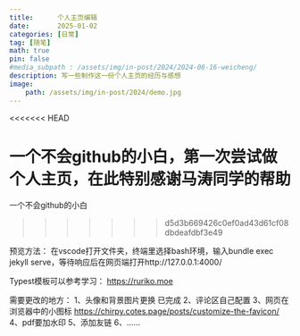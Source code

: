 ```yaml
---
title:      个人主页编辑
date:       2025-01-02
categories: [日常]
tag: [随笔]
math: true
pin: false
#media_subpath : /assets/img/in-post/2024/2024-08-16-weicheng/
description: 写一些制作这一份个人主页的经历与感想
image: 
    path: /assets/img/in-post/2024/demo.jpg
---
```


<<<<<<< HEAD

一个不会github的小白，第一次尝试做个人主页，在此特别感谢马涛同学的帮助
=======
一个不会github的小白
>>>>>>> d5d3b669426c0ef0ad43d61cf08dbdeafdbf3e49

预览方法：
在vscode打开文件夹，终端里选择bash环境，输入bundle exec jekyll serve，等待响应后在网页端打开http://127.0.0.1:4000/

Typest模板可以参考学习：
https://ruriko.moe

需要更改的地方：
1、头像和背景图片更换 已完成
2、评论区自己配置 
3、网页在浏览器中的小图标 https://chirpy.cotes.page/posts/customize-the-favicon/
4、pdf要加水印
5、添加友链
6、……
